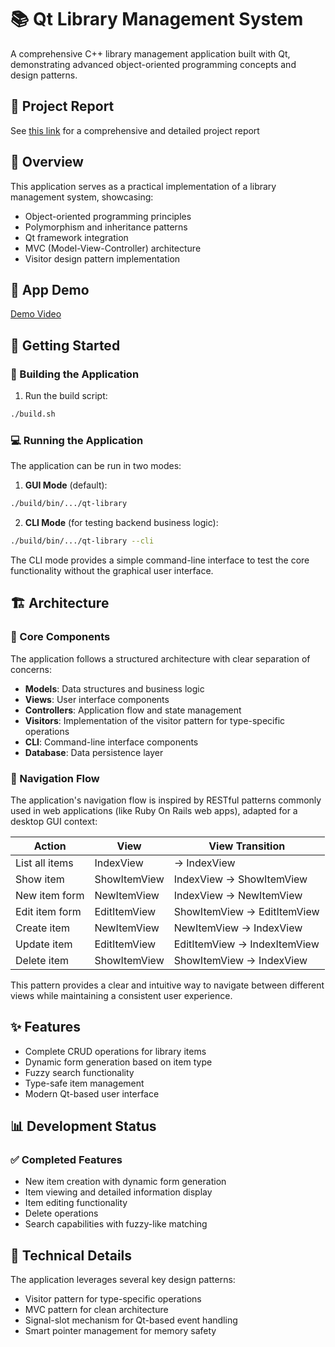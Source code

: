 # 📚 Qt Library Management System

A comprehensive C++ library management application built with Qt, demonstrating advanced object-oriented programming concepts and design patterns.

## 📃 Project Report

See [this link](https://ginger-giant-757.notion.site/C-OOP-Project-Report-Qt-C-Library-Desktop-AppOOP-C-Qt-Project-1f389d32c3ef80c9a565d801b8375b00?pvs=4) for a comprehensive and detailed project report

## 🎯 Overview

This application serves as a practical implementation of a library management system, showcasing:
- Object-oriented programming principles
- Polymorphism and inheritance patterns
- Qt framework integration
- MVC (Model-View-Controller) architecture
- Visitor design pattern implementation

## 🧪 App Demo

[Demo Video](https://youtu.be/ywMM5f5HGdE)

## 🚀 Getting Started

### 🔨 Building the Application

1. Run the build script:
```bash
./build.sh
```

### 💻 Running the Application

The application can be run in two modes:

1. **GUI Mode** (default):
```bash
./build/bin/.../qt-library
```

2. **CLI Mode** (for testing backend business logic):
```bash
./build/bin/.../qt-library --cli
```

The CLI mode provides a simple command-line interface to test the core functionality without the graphical user interface.

## 🏗️ Architecture

### 🧩 Core Components

The application follows a structured architecture with clear separation of concerns:

- **Models**: Data structures and business logic
- **Views**: User interface components
- **Controllers**: Application flow and state management
- **Visitors**: Implementation of the visitor pattern for type-specific operations
- **CLI**: Command-line interface components
- **Database**: Data persistence layer

### 🧭 Navigation Flow

The application's navigation flow is inspired by RESTful patterns commonly used in web applications (like Ruby On Rails web apps), adapted for a desktop GUI context:

| Action         | View         | View Transition              |
| -------------- | ------------ | ---------------------------- |
| List all items | IndexView    | → IndexView                  |
| Show item      | ShowItemView | IndexView → ShowItemView     |
| New item form  | NewItemView  | IndexView → NewItemView      |
| Edit item form | EditItemView | ShowItemView → EditItemView  |
| Create item    | NewItemView  | NewItemView → IndexView      |
| Update item    | EditItemView | EditItemView → IndexItemView |
| Delete item    | ShowItemView | ShowItemView → IndexView     |

This pattern provides a clear and intuitive way to navigate between different views while maintaining a consistent user experience.

## ✨ Features

- Complete CRUD operations for library items
- Dynamic form generation based on item type
- Fuzzy search functionality
- Type-safe item management
- Modern Qt-based user interface

## 📊 Development Status

### ✅ Completed Features
- New item creation with dynamic form generation
- Item viewing and detailed information display
- Item editing functionality
- Delete operations
- Search capabilities with fuzzy-like matching

## 🔧 Technical Details

The application leverages several key design patterns:
- Visitor pattern for type-specific operations
- MVC pattern for clean architecture
- Signal-slot mechanism for Qt-based event handling
- Smart pointer management for memory safety
